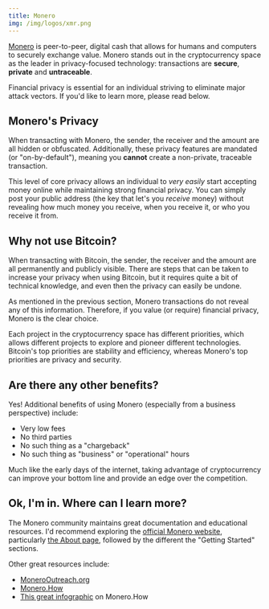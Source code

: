 ```yaml
---
title: Monero
img: /img/logos/xmr.png
---
```


[Monero](https://getmonero.org/) is peer-to-peer, digital cash that allows for
humans and computers to securely exchange value. Monero stands out in the
cryptocurrency space as the leader in privacy-focused technology: transactions
are **secure**, **private** and **untraceable**.

Financial privacy is essential for an individual striving to eliminate major
attack vectors. If you'd like to learn more, please read below.

## Monero's Privacy

When transacting with Monero, the sender, the receiver and the amount are all
hidden or obfuscated. Additionally, these privacy features are mandated (or
"on-by-default"), meaning you **cannot** create a non-private, traceable
transaction.

This level of core privacy allows an individual to _very easily_ start
accepting money online while maintaining strong financial privacy. You can
simply post your public address (the key that let's you _receive_ money)
without revealing how much money you receive, when you receive it, or who you
receive it from.

## Why not use Bitcoin?

When transacting with Bitcoin, the sender, the receiver and the amount are all
permanently and publicly visible. There are steps that can be taken to increase
your privacy when using Bitcoin, but it requires quite a bit of technical
knowledge, and even then the privacy can easily be undone.

As mentioned in the previous section, Monero transactions do not reveal any of
this information. Therefore, if you value (or require) financial privacy,
Monero is the clear choice.

Each project in the cryptocurrency space has different priorities, which allows
different projects to explore and pioneer different technologies. Bitcoin's top
priorities are stability and efficiency, whereas Monero's top priorities are
privacy and security.

## Are there any other benefits?

Yes! Additional benefits of using Monero (especially from a business
perspective) include:

- Very low fees
- No third parties
- No such thing as a "chargeback"
- No such thing as "business" or "operational" hours

Much like the early days of the internet, taking advantage of cryptocurrency
can improve your bottom line and provide an edge over the competition.

## Ok, I'm in. Where can I learn more?

The Monero community maintains great documentation and educational resources.
I'd recommend exploring the [official Monero
website](https://web.getmonero.org/), particularly [the About
page](https://web.getmonero.org/resources/about/), followed by the different
the "Getting Started" sections.

Other great resources include:

- [MoneroOutreach.org](https://www.monerooutreach.org/index.php)
- [Monero.How](https://www.monero.how/)
- [This great infographic](https://www.monero.how/monero-infographic) on Monero.How
